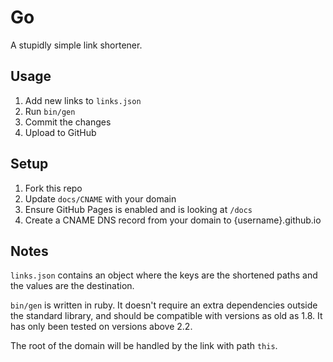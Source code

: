 Go
==

A stupidly simple link shortener.


## Usage

1. Add new links to `links.json`
2. Run `bin/gen`
3. Commit the changes
4. Upload to GitHub


## Setup

1. Fork this repo
2. Update `docs/CNAME` with your domain
3. Ensure GitHub Pages is enabled and is looking at `/docs`
4. Create a CNAME DNS record from your domain to {username}.github.io


## Notes

`links.json` contains an object where the keys are the shortened paths and the
values are the destination.

`bin/gen` is written in ruby. It doesn't require an extra dependencies outside
the standard library, and should be compatible with versions as old as 1.8. It
has only been tested on versions above 2.2.

The root of the domain will be handled by the link with path `this`.
